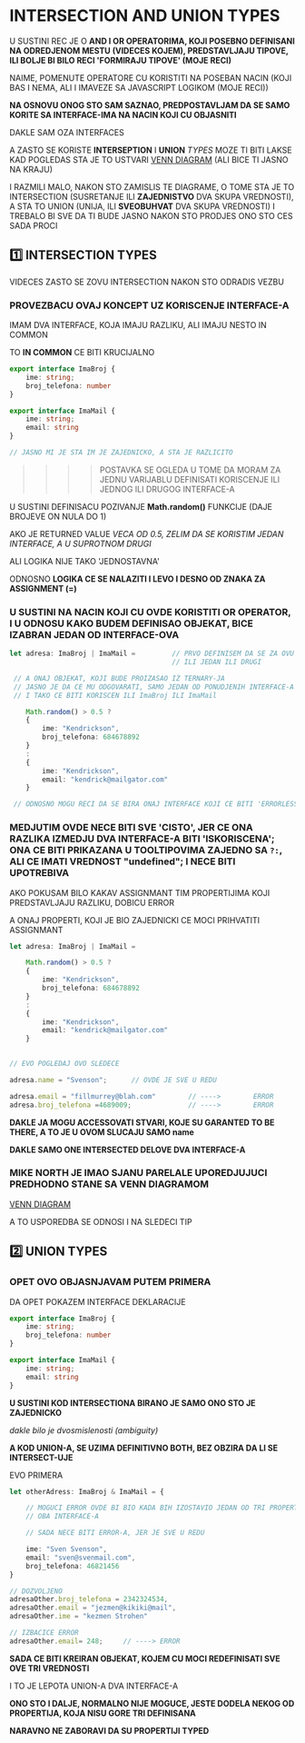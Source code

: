 # INTERSECTION AND UNION TYPES

U SUSTINI REC JE O **AND I OR OPERATORIMA, KOJI POSEBNO DEFINISANI NA ODREDJENOM MESTU (VIDECES KOJEM), PREDSTAVLJAJU TIPOVE, ILI BOLJE BI BILO RECI 'FORMIRAJU TIPOVE' (MOJE RECI)**

NAIME, POMENUTE OPERATORE CU KORISTITI NA POSEBAN NACIN (KOJI BAS I NEMA, ALI I IMAVEZE SA JAVASCRIPT LOGIKOM (MOJE RECI))

**NA OSNOVU ONOG STO SAM SAZNAO, PREDPOSTAVLJAM DA SE SAMO KORITE SA INTERFACE-IMA NA NACIN KOJI CU OBJASNITI**

DAKLE SAM OZA INTERFACES

A ZASTO SE KORISTE **INTERSEPTION** I **UNION** *TYPES* MOZE TI BITI LAKSE KAD POGLEDAS STA JE TO USTVARI [VENN DIAGRAM](https://en.wikipedia.org/wiki/Venn_diagram) (ALI BICE TI JASNO NA KRAJU)

I RAZMILI MALO, NAKON STO ZAMISLIS TE DIAGRAME, O TOME STA JE TO INTERSECTION (SUSRETANJE ILI **ZAJEDNISTVO** DVA SKUPA VREDNOSTI), A STA TO UNION (UNIJA, ILI **SVEOBUHVAT** DVA SKUPA VREDNOSTI) I TREBALO BI SVE DA TI BUDE JASNO NAKON STO PRODJES ONO STO CES SADA PROCI

## :one: INTERSECTION TYPES

VIDECES ZASTO SE ZOVU INTERSECTION NAKON STO ODRADIS VEZBU

### PROVEZBACU OVAJ KONCEPT UZ KORISCENJE INTERFACE-A

IMAM DVA INTERFACE, KOJA IMAJU RAZLIKU, ALI IMAJU NESTO IN COMMON

TO **IN COMMON** CE BITI KRUCIJALNO

```typescript
export interface ImaBroj {
    ime: string;
    broj_telefona: number
}

export interface ImaMail {
    ime: string;
    email: string
}

// JASNO MI JE STA IM JE ZAJEDNICKO, A STA JE RAZLICITO
```

>>>> POSTAVKA SE OGLEDA U TOME DA MORAM ZA JEDNU VARIJABLU DEFINISATI KORISCENJE ILI JEDNOG ILI DRUGOG INTERFACE-A 

U SUSTINI DEFINISACU POZIVANJE **Math.random()** FUNKCIJE (DAJE BROJEVE ON NULA DO 1)

AKO JE RETURNED VALUE *VECA OD 0.5, ZELIM DA SE KORISTIM JEDAN INTERFACE, A U SUPROTNOM DRUGI*

ALI LOGIKA NIJE TAKO 'JEDNOSTAVNA'

ODNOSNO **LOGIKA CE SE NALAZITI I LEVO I DESNO OD ZNAKA ZA ASSIGNMENT (=)**

### U SUSTINI NA NACIN KOJI CU OVDE KORISTITI OR OPERATOR, I U ODNOSU KAKO BUDEM DEFINISAO OBJEKAT, BICE IZABRAN JEDAN OD INTERFACE-OVA

```typescript
let adresa: ImaBroj | ImaMail =         // PRVO DEFINISEM DA SE ZA OVU VARIJABLU MOZE KORISTITI
                                        // ILI JEDAN ILI DRUGI 

 // A ONAJ OBJEKAT, KOJI BUDE PROIZASAO IZ TERNARY-JA
 // JASNO JE DA CE MU ODGOVARATI, SAMO JEDAN OD PONUDJENIH INTERFACE-A
 // I TAKO CE BITI KORISCEN ILI ImaBroj ILI ImaMail

    Math.random() > 0.5 ?
    {
        ime: "Kendrickson",
        broj_telefona: 684678892
    }
    :
    {
        ime: "Kendrickson",
        email: "kendrick@mailgator.com"
    }

 // ODNOSNO MOGU RECI DA SE BIRA ONAJ INTERFACE KOJI CE BITI 'ERRORLESS'

```

### MEDJUTIM OVDE NECE BITI SVE 'CISTO', JER CE ONA RAZLIKA IZMEDJU DVA INTERFACE-A BITI 'ISKORISCENA'; ONA CE BITI PRIKAZANA U TOOLTIPOVIMA ZAJEDNO SA `?:`, ALI CE IMATI VREDNOST "undefined"; I NECE BITI UPOTREBIVA

AKO POKUSAM BILO KAKAV ASSIGNMANT TIM PROPERTIJIMA KOJI PREDSTAVLJAJU RAZLIKU, DOBICU ERROR

A ONAJ PROPERTI, KOJI JE BIO ZAJEDNICKI CE MOCI PRIHVATITI ASSIGNMANT

```typescript
let adresa: ImaBroj | ImaMail =

    Math.random() > 0.5 ?
    {
        ime: "Kendrickson",
        broj_telefona: 684678892
    }
    :
    {
        ime: "Kendrickson",
        email: "kendrick@mailgator.com"
    }

 
// EVO POGLEDAJ OVO SLEDECE

adresa.name = "Svenson";      // OVDE JE SVE U REDU

adresa.email = "fillmurrey@blah.com"        // ---->        ERROR
adresa.broj_telefona =4689009;              // ---->        ERROR
```

**DAKLE JA MOGU ACCESSOVATI STVARI, KOJE SU GARANTED TO BE THERE, A TO JE U OVOM SLUCAJU SAMO name**

**DAKLE SAMO ONE INTERSECTED DELOVE DVA INTERFACE-A**

### MIKE NORTH JE IMAO SJANU PARELALE UPOREDJUJUCI PREDHODNO STANE SA VENN DIAGRAMOM

[VENN DIAGRAM](https://en.wikipedia.org/wiki/Venn_diagram)

A TO USPOREDBA SE ODNOSI I NA SLEDECI TIP

## :two: UNION TYPES

### OPET OVO OBJASNJAVAM PUTEM PRIMERA

DA OPET POKAZEM INTERFACE DEKLARACIJE

```typescript
export interface ImaBroj {
    ime: string;
    broj_telefona: number
}

export interface ImaMail {
    ime: string;
    email: string
}
```

**U SUSTINI KOD INTERSECTIONA BIRANO JE SAMO ONO STO JE ZAJEDNICKO**

*dakle bilo je dvosmislenosti (ambiguity)*

**A KOD UNION-A, SE UZIMA DEFINITIVNO BOTH, BEZ OBZIRA DA LI SE INTERSECT-UJE**

EVO PRIMERA

```typescript
let otherAdress: ImaBroj & ImaMail = {

    // MOGUCI ERROR OVDE BI BIO KADA BIH IZOSTAVIO JEDAN OD TRI PROPERTIJA
    // OBA INTERFACE-A

    // SADA NECE BITI ERROR-A, JER JE SVE U REDU

    ime: "Sven Svenson",
    email: "sven@svenmail.com",
    broj_telefona: 46821456
}

// DOZVOLJENO
adresaOther.broj_telefona = 2342324534,
adresaOther.email = "jezmen@kikiki@mail",
adresaOther.ime = "kezmen Strohen"

// IZBACICE ERROR
adresaOther.email= 248;     // ----> ERROR

```

**SADA CE BITI KREIRAN OBJEKAT, KOJEM CU MOCI REDEFINISATI SVE OVE TRI VREDNOSTI**

I TO JE LEPOTA UNION-A DVA INTERFACE-A

**ONO STO I DALJE, NORMALNO NIJE MOGUCE, JESTE DODELA NEKOG OD PROPERTIJA, KOJA NISU GORE TRI DEFINISANA**

**NARAVNO NE ZABORAVI DA SU PROPERTIJI TYPED**
